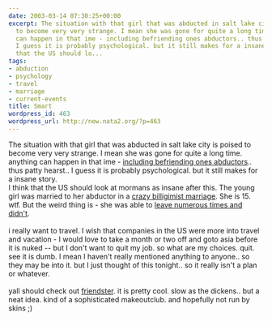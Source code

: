 ```yaml
---
date: 2003-03-14 07:30:25+00:00
excerpt: The situation with that girl that was abducted in salt lake city is poised
  to become very very strange. I mean she was gone for quite a long time. anything
  can happen in that ime - including befriending ones abductors.. thus patty hearst..
  I guess it is probably psychological. but it still makes for a insane story. I think
  that the US should lo...
tags:
- abduction
- psychology
- travel
- marriage
- current-events
title: Smart
wordpress_id: 463
wordpress_url: http://new.nata2.org/?p=463
---
```


The situation with that girl that was abducted in salt lake city is poised to become very very strange. I mean she was gone for quite a long time. anything can happen in that ime - <a href="http://drudgereport.com/smart.htm">including befriending ones abductors</a>.. thus patty hearst.. I guess it is probably psychological. but it still makes for a insane story. <br/>I think that the US should look at mormans as insane after this. The young girl was married to her abductor in a <a href="http://www.msnbc.com/news/884413.asp">crazy billigimist marriage</a>. She is 15. wtf. But the weird thing is - she was able to <a href="http://www.washingtonpost.com/ac2/wp-dyn/admin/article/largerphoto?contentId=A23106-2003Mar13&amp;thisnode=nation/states/ut">leave numerous times and didn't</a>. <br/><br/>i really want to travel. I wish that companies in the US were more into travel and vacation - I would love to take a month or two off and goto asia before it is nuked  -- but I don't want to quit my job. so what are my choices. quit. see it is dumb. I mean I haven't really mentioned anything to anyone.. so they may be into it. but I just thought of this tonight.. so it really isn't a plan or whatever. <br/><br/>yall should check out <a href="http://www.friendster.com/index.jsp">friendster</a>. it is pretty cool. slow as the dickens.. but a neat idea. kind of a sophisticated makeoutclub. and hopefully not run by skins ;)